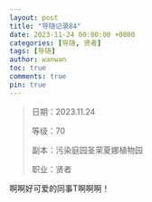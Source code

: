 ```yaml
---
layout: post
title: "导随记录84"
date: 2023-11-24 00:00:00 +0800
categories: [导随, 贤者]
tags: [导随]
author: wanwan
toc: true
comments: true
pin: true
---
```

> 日期：2023.11.24
>
> 等级：70
>
> 副本：污染庭园圣茉夏娜植物园
>
> 职业：贤者

啊啊好可爱的同事T啊啊啊！